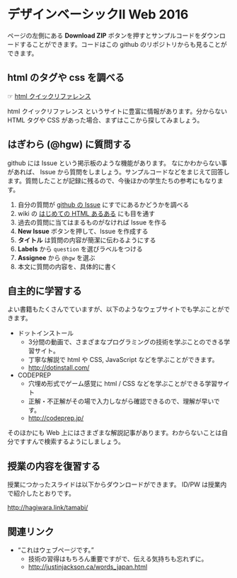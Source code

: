 # デザインベーシックⅡ Web 2016

ページの左側にある **Download ZIP** ボタンを押すとサンプルコードをダウンロードすることができます。コードはこの github のリポジトリからも見ることができます。


## html のタグや css を調べる

☞ [html クイックリファレンス](http://www.htmq.com/index.htm)

html クイックリファレンス というサイトに豊富に情報があります。分からない HTML タグや CSS があった場合、まずはここから探してみましょう。

## はぎわら (@hgw) に質問する

github には Issue という掲示板のような機能があります。
なにかわからない事があれば、 Issue から質問をしましょう。サンプルコードなどをまじえて回答します。質問したことが記録に残るので、今後ほかの学生たちの参考にもなります。

1. 自分の質問が [github の Issue](https://github.com/integrated-design/DB2-2015/issues?q=is%3Aissue+label%3Aquestion) にすでにあるかどうかを調べる
2. wiki の [はじめての HTML あるある](https://github.com/integrated-design/2015-db2-web/wiki/Common-Mistakes-in-HTML) にも目を通す
2. 過去の質問に当てはまるものがなければ Issue を作る
  1. **New Issue** ボタンを押して、Issue を作成する
  2. **タイトル** は質問の内容が簡潔に伝わるようにする
  3. **Labels** から `question` を選びラベルをつける
  4. **Assignee** から `@hgw` を選ぶ
  5. 本文に質問の内容を、具体的に書く


## 自主的に学習する

よい書籍もたくさんでていますが、以下のようなウェブサイトでも学ぶことができます。
- ドットインストール
  - 3分間の動画で、さまざまなプログラミングの技術を学ぶことのできる学習サイト。
  - 丁寧な解説で html や CSS, JavaScript などを学ぶことができます。
  - http://dotinstall.com/
- CODEPREP
  - 穴埋め形式でゲーム感覚に html / CSS などを学ぶことができる学習サイト
  - 正解・不正解がその場で入力しながら確認できるので、理解が早いです。
  - http://codeprep.jp/

そのほかにも Web 上にはさまざまな解説記事があります。わからないことは自分ですすんで検索するようにしましょう。


## 授業の内容を復習する

授業につかったスライドは以下からダウンロードができます。 ID/PW は授業内で紹介したとおりです。

http://hagiwara.link/tamabi/


## 関連リンク
- “これはウェブページです。”
  - 技術の習得はもちろん重要ですがで、伝える気持ちも忘れずに。
  - http://justinjackson.ca/words_japan.html
